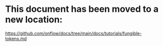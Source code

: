 # This document has been moved to a new location:

https://github.com/onflow/docs/tree/main/docs/tutorials/fungible-tokens.md
